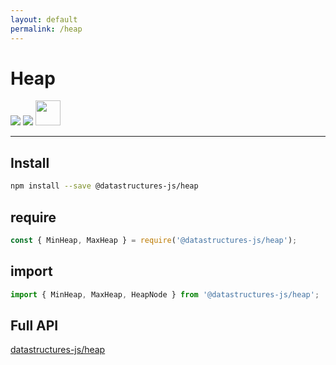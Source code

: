 ```yaml
---
layout: default
permalink: /heap
---
```


# Heap

<div class="ds-badges">
  <img src="https://img.shields.io/npm/v/@datastructures-js/heap.svg"/>
  <img src="https://img.shields.io/npm/dm/@datastructures-js/heap.svg"/>
  <img src="https://user-images.githubusercontent.com/6517308/121813242-859a9700-cc6b-11eb-99c0-49e5bb63005b.jpg" width="40">
</div>
<hr />

## Install
```sh
npm install --save @datastructures-js/heap
```

## require
```js
const { MinHeap, MaxHeap } = require('@datastructures-js/heap');
```

## import
```js
import { MinHeap, MaxHeap, HeapNode } from '@datastructures-js/heap';
```

## Full API
<a href="https://github.com/datastructures-js/heap#contents">datastructures-js/heap</a>
<br /><br />
